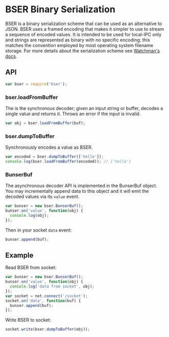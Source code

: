 # BSER Binary Serialization
BSER is a binary serialization scheme that can be used as an alternative to JSON.
BSER uses a framed encoding that makes it simpler to use to stream a sequence of
encoded values.
It is intended to be used for local-IPC only and strings are represented as binary
with no specific encoding; this matches the convention employed by most operating
system filename storage.
For more details about the serialization scheme see
[Watchman's docs](https://facebook.github.io/watchman/docs/bser.html).
## API
```js
var bser = require('bser');
```
### bser.loadFromBuffer
The is the synchronous decoder; given an input string or buffer,
decodes a single value and returns it.  Throws an error if the
input is invalid.
```js
var obj = bser.loadFromBuffer(buf);
```
### bser.dumpToBuffer
Synchronously encodes a value as BSER.
```js
var encoded = bser.dumpToBuffer(['hello']);
console.log(bser.loadFromBuffer(encoded)); // ['hello']
```
### BunserBuf
The asynchronous decoder API is implemented in the BunserBuf object.
You may incrementally append data to this object and it will emit the
decoded values via its `value` event.
```js
var bunser = new bser.BunserBuf();
bunser.on('value', function(obj) {
  console.log(obj);
});
```
Then in your socket `data` event:
```js
bunser.append(buf);
```
## Example
Read BSER from socket:
```js
var bunser = new bser.BunserBuf();
bunser.on('value', function(obj) {
  console.log('data from socket', obj);
});
var socket = net.connect('/socket');
socket.on('data', function(buf) {
  bunser.append(buf);
});
```
Write BSER to socket:
```js
socket.write(bser.dumpToBuffer(obj));
```
